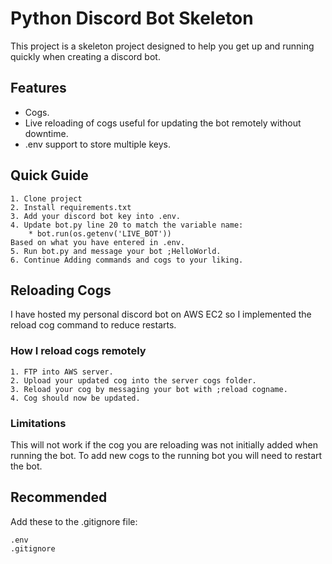 # Python Discord Bot Skeleton
This project is a skeleton project designed to help you get up and running quickly when creating a discord bot.
## Features
* Cogs.
* Live reloading of cogs useful for updating the bot remotely without downtime.
* .env support to store multiple keys.

## Quick Guide 
```
1. Clone project 
2. Install requirements.txt
3. Add your discord bot key into .env.
4. Update bot.py line 20 to match the variable name:
    * bot.run(os.getenv('LIVE_BOT'))
Based on what you have entered in .env.
5. Run bot.py and message your bot ;HelloWorld.
6. Continue Adding commands and cogs to your liking.
```

## Reloading Cogs
I have hosted my personal discord bot on AWS EC2 so I implemented the reload cog command to reduce restarts.
### How I reload cogs remotely
```
1. FTP into AWS server.
2. Upload your updated cog into the server cogs folder.
3. Reload your cog by messaging your bot with ;reload cogname.
4. Cog should now be updated.
```
### Limitations
This will not work if the cog you are reloading was not initially added when running the bot. To add new cogs to the running bot you will need to restart the bot.

## Recommended
Add these to the .gitignore file:
```
.env
.gitignore
```